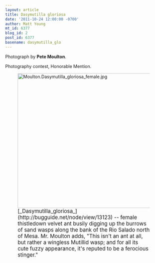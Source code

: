 ```yaml
---
layout: article
title: Dasymutilla gloriosa
date: '2011-10-24 12:00:00 -0700'
author: Matt Young
mt_id: 6377
blog_id: 2
post_id: 6377
basename: dasymutilla_glo
---
```

Photograph by **Pete Moulton**.

Photography contest, Honorable Mention.

<figure>
<img src="http://pandasthumb.org/Moulton.Dasymutilla_gloriosa_female.jpg" alt="Moulton.Dasymutilla_gloriosa_female.jpg" width="600" height="431" />
<figcaption markdown="span">
<big>[_Dasymutilla_gloriosa_](http://bugguide.net/node/view/13123) -- female thistledown velvet ant  busily digging up the burrows of sand wasps along the bank of the Rio Salado north of Mesa. Mr. Moulton adds, "This isn't an ant at all, but rather a wingless Mutillid wasp; and for all its cute fuzzy appearance, it's reputed to be a ferocious stinger."</big>

</figcaption>
</figure>
